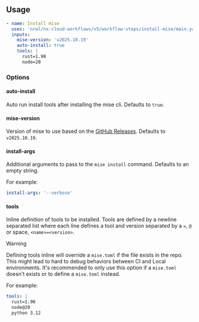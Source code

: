 ## Usage

```yaml
- name: Install mise
  uses: 'nrwl/nx-cloud-workflows/v5/workflow-steps/install-mise/main.yaml'
  inputs:
    mise-version: 'v2025.10.19'
    auto-install: true
    tools: |
      rust=1.90
      node=20
```

### Options

#### auto-install

Auto run install tools after installing the mise cli. Defaults to `true`.

#### mise-version

Version of mise to use based on the [GitHub Releases](https://github.com/jdx/mise/releases). Defaults to `v2025.10.19`.

#### install-args

Additional arguments to pass to the `mise install` command. Defaults to an empty string.

For example:

```yaml
install-args: '--verbose'
```

#### tools

Inline definition of tools to be installed. Tools are defined by a newline separated list where each line defines a tool and version separated by a `=`, `@` or space, `<name>=<version>`.

> [!warning]
> Defining tools inline will override a `mise.toml` if the file exists in the repo.
> This might lead to hard to debug behaviors between CI and Local environments.
> It's recommended to only use this option if a `mise.toml` doesn't exists
> or to define a `mise.toml` instead.

For example:

```yaml
tools: |
  rust=1.90
  node@20
  python 3.12
```
